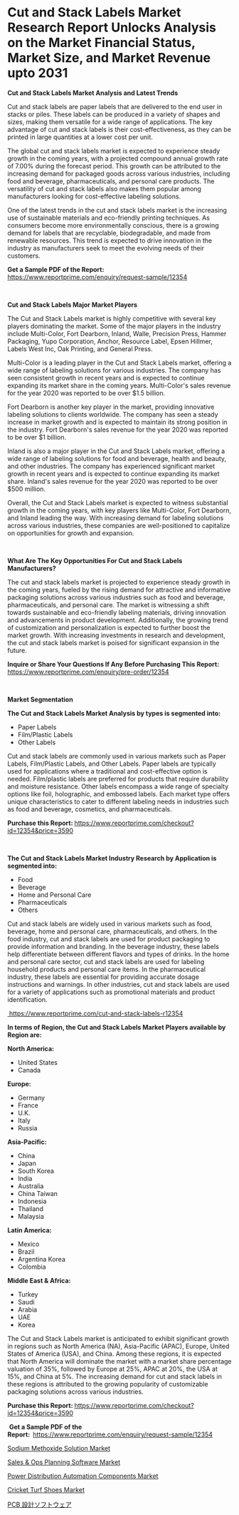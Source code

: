 <p><h1>Cut and Stack Labels Market Research Report Unlocks Analysis on the Market Financial Status, Market Size, and Market Revenue upto 2031</h1></p><p><strong>Cut and Stack Labels Market Analysis and Latest Trends</strong></p>
<p><p>Cut and stack labels are paper labels that are delivered to the end user in stacks or piles. These labels can be produced in a variety of shapes and sizes, making them versatile for a wide range of applications. The key advantage of cut and stack labels is their cost-effectiveness, as they can be printed in large quantities at a lower cost per unit.</p><p>The global cut and stack labels market is expected to experience steady growth in the coming years, with a projected compound annual growth rate of 7.00% during the forecast period. This growth can be attributed to the increasing demand for packaged goods across various industries, including food and beverage, pharmaceuticals, and personal care products. The versatility of cut and stack labels also makes them popular among manufacturers looking for cost-effective labeling solutions.</p><p>One of the latest trends in the cut and stack labels market is the increasing use of sustainable materials and eco-friendly printing techniques. As consumers become more environmentally conscious, there is a growing demand for labels that are recyclable, biodegradable, and made from renewable resources. This trend is expected to drive innovation in the industry as manufacturers seek to meet the evolving needs of their customers.</p></p>
<p><strong>Get a Sample PDF of the Report:&nbsp;</strong> <a href="https://www.reportprime.com/enquiry/request-sample/12354">https://www.reportprime.com/enquiry/request-sample/12354</a></p>
<p>&nbsp;</p>
<p><strong>Cut and Stack Labels Major Market Players</strong></p>
<p><p>The Cut and Stack Labels market is highly competitive with several key players dominating the market. Some of the major players in the industry include Multi-Color, Fort Dearborn, Inland, Walle, Precision Press, Hammer Packaging, Yupo Corporation, Anchor, Resource Label, Epsen Hillmer, Labels West Inc, Oak Printing, and General Press.</p><p>Multi-Color is a leading player in the Cut and Stack Labels market, offering a wide range of labeling solutions for various industries. The company has seen consistent growth in recent years and is expected to continue expanding its market share in the coming years. Multi-Color's sales revenue for the year 2020 was reported to be over $1.5 billion.</p><p>Fort Dearborn is another key player in the market, providing innovative labeling solutions to clients worldwide. The company has seen a steady increase in market growth and is expected to maintain its strong position in the industry. Fort Dearborn's sales revenue for the year 2020 was reported to be over $1 billion.</p><p>Inland is also a major player in the Cut and Stack Labels market, offering a wide range of labeling solutions for food and beverage, health and beauty, and other industries. The company has experienced significant market growth in recent years and is expected to continue expanding its market share. Inland's sales revenue for the year 2020 was reported to be over $500 million.</p><p>Overall, the Cut and Stack Labels market is expected to witness substantial growth in the coming years, with key players like Multi-Color, Fort Dearborn, and Inland leading the way. With increasing demand for labeling solutions across various industries, these companies are well-positioned to capitalize on opportunities for growth and expansion.</p></p>
<p>&nbsp;</p>
<p><strong>What Are The Key Opportunities For Cut and Stack Labels Manufacturers?</strong></p>
<p><p>The cut and stack labels market is projected to experience steady growth in the coming years, fueled by the rising demand for attractive and informative packaging solutions across various industries such as food and beverage, pharmaceuticals, and personal care. The market is witnessing a shift towards sustainable and eco-friendly labeling materials, driving innovation and advancements in product development. Additionally, the growing trend of customization and personalization is expected to further boost the market growth. With increasing investments in research and development, the cut and stack labels market is poised for significant expansion in the future.</p></p>
<p><strong>Inquire or Share Your Questions If Any Before Purchasing This Report:</strong> <a href="https://www.reportprime.com/enquiry/pre-order/12354">https://www.reportprime.com/enquiry/pre-order/12354</a></p>
<p>&nbsp;</p>
<p><strong>Market Segmentation</strong></p>
<p><strong>The Cut and Stack Labels Market Analysis by types is segmented into:</strong></p>
<p><ul><li>Paper Labels</li><li>Film/Plastic Labels</li><li>Other Labels</li></ul></p>
<p><p>Cut and stack labels are commonly used in various markets such as Paper Labels, Film/Plastic Labels, and Other Labels. Paper labels are typically used for applications where a traditional and cost-effective option is needed. Film/plastic labels are preferred for products that require durability and moisture resistance. Other labels encompass a wide range of specialty options like foil, holographic, and embossed labels. Each market type offers unique characteristics to cater to different labeling needs in industries such as food and beverage, cosmetics, and pharmaceuticals.</p></p>
<p><strong>Purchase this Report:&nbsp;</strong><a href="https://www.reportprime.com/checkout?id=12354&price=3590">https://www.reportprime.com/checkout?id=12354&price=3590</a></p>
<p>&nbsp;</p>
<p><strong>The Cut and Stack Labels Market Industry Research by Application is segmented into:</strong></p>
<p><ul><li>Food</li><li>Beverage</li><li>Home and Personal Care</li><li>Pharmaceuticals</li><li>Others</li></ul></p>
<p><p>Cut and stack labels are widely used in various markets such as food, beverage, home and personal care, pharmaceuticals, and others. In the food industry, cut and stack labels are used for product packaging to provide information and branding. In the beverage industry, these labels help differentiate between different flavors and types of drinks. In the home and personal care sector, cut and stack labels are used for labeling household products and personal care items. In the pharmaceutical industry, these labels are essential for providing accurate dosage instructions and warnings. In other industries, cut and stack labels are used for a variety of applications such as promotional materials and product identification.</p></p>
<p><a href="https://www.reportprime.com/cut-and-stack-labels-r12354">&nbsp;https://www.reportprime.com/cut-and-stack-labels-r12354</a></p>
<p><strong>In terms of Region, the Cut and Stack Labels Market Players available by Region are:</strong></p>
<p>
    <p> <strong> North America: </strong>
        <ul>
            <li>United States</li>
            <li>Canada</li>
        </ul>
        </p> 
    <p> <strong> Europe: </strong>
        <ul>
            <li>Germany</li>
            <li>France</li>
            <li>U.K.</li>
            <li>Italy</li>
            <li>Russia</li>
        </ul>
        </p> 
    <p> <strong> Asia-Pacific: </strong>
        <ul>
            <li>China</li>
            <li>Japan</li>
            <li>South Korea</li>
            <li>India</li>
            <li>Australia</li>
            <li>China Taiwan</li>
            <li>Indonesia</li>
            <li>Thailand</li>
            <li>Malaysia</li>
        </ul>
        </p> 
    <p> <strong> Latin America: </strong>
        <ul>
            <li>Mexico</li>
            <li>Brazil</li>
            <li>Argentina Korea</li>
            <li>Colombia</li>
        </ul>
        </p> 
    <p> <strong> Middle East & Africa: </strong>
        <ul>
            <li>Turkey</li>
            <li>Saudi</li>
            <li>Arabia</li>
            <li>UAE</li>
            <li>Korea</li>
        </ul>
    </p>
    </p>
<p><p>The Cut and Stack Labels market is anticipated to exhibit significant growth in regions such as North America (NA), Asia-Pacific (APAC), Europe, United States of America (USA), and China. Among these regions, it is expected that North America will dominate the market with a market share percentage valuation of 35%, followed by Europe at 25%, APAC at 20%, the USA at 15%, and China at 5%. The increasing demand for cut and stack labels in these regions is attributed to the growing popularity of customizable packaging solutions across various industries.</p></p>
<p><strong>Purchase this Report: </strong><a href="https://www.reportprime.com/checkout?id=12354&price=3590">https://www.reportprime.com/checkout?id=12354&price=3590</a></p>
<p>&nbsp;<strong>Get a Sample PDF of the Report:&nbsp;&nbsp;</strong><a href="https://www.reportprime.com/enquiry/request-sample/12354">https://www.reportprime.com/enquiry/request-sample/12354</a></p>
<p><strong></strong></p>
<p><p><a href="https://www.linkedin.com/pulse/sodium-methoxide-solution-market-outlook-forecast-from-2024-wpfue">Sodium Methoxide Solution Market</a></p><p><a href="https://www.linkedin.com/pulse/global-sales-amp-ops-planning-software-market-size-expected-bbvif?trackingId=uS4kugK92ErWDI0HzSYAdA%3D%3D">Sales & Ops Planning Software Market</a></p><p><a href="https://medium.com/@foyazahmed1999_69116/insights-into-the-power-distribution-automation-components-market-market-players-market-size-b7625790b9e6">Power Distribution Automation Components Market</a></p><p><a href="https://github.com/wybrqqeb6/Market-Research-Report-List-1/blob/main/cricket-turf-shoes-market.md">Cricket Turf Shoes Market</a></p><p><a href="https://medium.com/@lonnyguann/pcb%E3%83%87%E3%82%B6%E3%82%A4%E3%83%B3%E3%82%BD%E3%83%95%E3%83%88%E3%82%A6%E3%82%A7%E3%82%A2%E5%B8%82%E5%A0%B4%E3%81%AE%E8%A6%8F%E6%A8%A1-%E6%88%90%E9%95%B7-%E5%B8%82%E5%A0%B4%E3%82%BB%E3%82%B0%E3%83%A1%E3%83%B3%E3%83%86%E3%83%BC%E3%82%B7%E3%83%A7%E3%83%B3%E3%81%8A%E3%82%88%E3%81%B3%E5%9C%B0%E5%9F%9F%E6%B4%9E%E5%AF%9F%E3%81%AB%E3%82%88%E3%82%8B%E7%94%A3%E6%A5%AD%E5%88%86%E6%9E%90-2031%E5%B9%B4%E3%81%BE%E3%81%A7%E3%81%AE%E4%BA%88%E6%B8%AC-c8ce575adbcf">PCB 設計ソフトウェア</a></p></p>